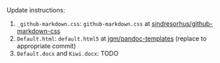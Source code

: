 Update instructions:

1. `_github-markdown.css`: `github-markdown.css` at [sindresorhus/github-markdown-css](https://github.com/sindresorhus/github-markdown-css)
2. `Default.html`: `default.html5` at
  [jgm/pandoc-templates](https://github.com/jgm/pandoc-templates/compare/0be17b21ce1954f16f07a495cb1062145b4d69df..master)
  (replace to appropriate commit)
3. `Default.docx` and `Kiwi.docx`: TODO
